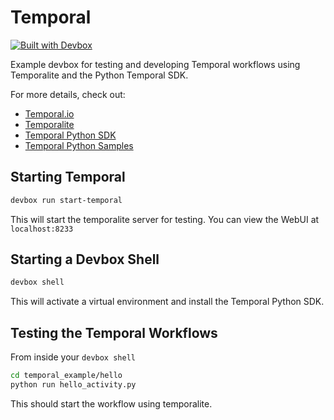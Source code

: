 # Temporal

[![Built with Devbox](https://jetpack.io/devbox/img/shield_galaxy.svg)](https://jetpack.io/devbox/docs/contributor-quickstart/)

Example devbox for testing and developing Temporal workflows using Temporalite and the Python Temporal SDK.

For more details, check out:

* [Temporal.io](https://temporal.io/)
* [Temporalite](https://github.com/temporalio/temporalite)
* [Temporal Python SDK](https://github.com/temporalio/sdk-python)
* [Temporal Python Samples](https://github.com/temporalio/sample-python)

## Starting Temporal

```bash
devbox run start-temporal
```

This will start the temporalite server for testing. You can view the WebUI at `localhost:8233`

## Starting a Devbox Shell

```bash
devbox shell
```

This will activate a virtual environment and install the Temporal Python SDK. 


## Testing the Temporal Workflows

From inside your `devbox shell`

```bash
cd temporal_example/hello
python run hello_activity.py
```

This should start the workflow using temporalite.
